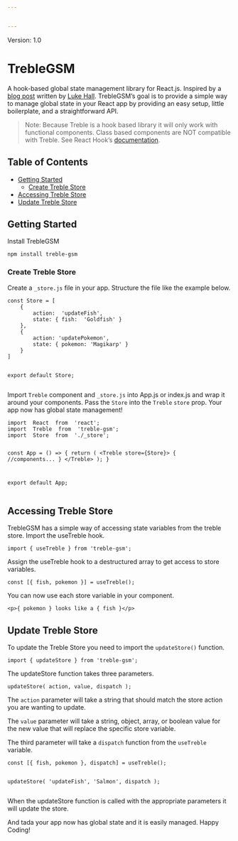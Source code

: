 ```yaml
---


---
```


<p>Version: 1.0</p>
<h1 id="treblegsm">TrebleGSM</h1>
<p>A hook-based global state management library for React.js.  Inspired by a <a href="https://medium.com/simply/state-management-with-react-hooks-and-context-api-at-10-lines-of-code-baf6be8302c">blog post</a> written by <a href="https://medium.com/@luke.hall">Luke Hall</a>. TrebleGSM’s goal is to provide a simple way to manage global state in your React app by providing an easy setup, little boilerplate, and a straightforward API.</p>
<blockquote>
<p>Note: Because Treble is a hook based library it will only work with functional components.  Class based components are NOT compatible with Treble.  See React Hook’s <a href="https://reactjs.org/docs/hooks-intro.html">documentation</a>.</p>
</blockquote>
<h2 id="table-of-contents">Table of Contents</h2>
<ul>
<li><a href="#getting-started">Getting Started</a>
<ul>
<li><a href="#create-treble-store">Create Treble Store</a></li>
</ul>
</li>
<li><a href="#accessing-treble-store">Accessing Treble Store</a></li>
<li><a href="#update-treble-store">Update Treble Store</a></li>
</ul>
<h2 id="getting-started">Getting Started</h2>
<p>Install TrebleGSM</p>
<pre><code>npm install treble-gsm
</code></pre>
<h3 id="create-treble-store">Create Treble Store</h3>
<p>Create a <code>_store.js</code> file in your app.  Structure the file like the example below.</p>
<pre><code>const Store = [
    {
	    action:  'updateFish',
		state: { fish:  'Goldfish' }
    },
    {
	    action: 'updatePokemon',
	    state: { pokemon: 'Magikarp' }
    }
]

export default Store;
</code></pre>
<p>Import <code>Treble</code> component and <code>_store.js</code> into App.js or index.js and wrap it around your components. Pass the <code>Store</code> into the <code>Treble</code> <code>store</code> prop. Your app now has global state management!</p>
<pre><code>import  React  from  'react';
import  Treble  from  'treble-gsm';
import  Store  from  './_store';

const App = () =&gt; {
    return (
		    &lt;Treble store={Store}&gt;
				{ //components... }
		    &lt;/Treble&gt;
	    );
    }

export  default  App;
</code></pre>
<h2 id="accessing-treble-store">Accessing Treble Store</h2>
<p>TrebleGSM has a simple way of accessing state variables from the treble store. Import the useTreble hook.</p>
<pre><code>import { useTreble } from 'treble-gsm';
</code></pre>
<p>Assign the useTreble hook to a destructured array to get access to store variables.</p>
<pre><code>const [{ fish, pokemon }] = useTreble();
</code></pre>
<p>You can now use each store variable in your component.</p>
<pre><code>&lt;p&gt;{ pokemon } looks like a { fish }&lt;/p&gt;
</code></pre>
<h2 id="update-treble-store">Update Treble Store</h2>
<p>To update the Treble Store you need to import the <code>updateStore()</code> function.</p>
<pre><code>import { updateStore } from 'treble-gsm';
</code></pre>
<p>The updateStore function takes three parameters.</p>
<pre><code>updateStore( action, value, dispatch );
</code></pre>
<p>The <code>action</code> parameter will take a string that should match the store action you are wanting to update.</p>
<p>The <code>value</code> parameter will take a string, object, array, or boolean value for the new value that will replace the specific store variable.</p>
<p>The third parameter will take a <code>dispatch</code> function from the <code>useTreble</code> variable.</p>
<pre><code>const [{ fish, pokemon }, dispatch] = useTreble();

updateStore(  'updateFish', 'Salmon', dispatch );
</code></pre>
<p>When the updateStore function is called with the appropriate parameters it will update the store.</p>
<p>And tada your app now has global state and it is easily managed.  Happy Coding!</p>

